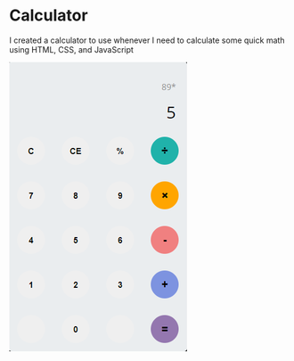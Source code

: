 # Calculator

I created a calculator to use whenever I need to calculate some quick math using HTML, CSS, and JavaScript

![Calculator](https://raw.githubusercontent.com/amountcastlej/Calculator/main/Calculator.png)
